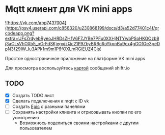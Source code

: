 # Mqtt клиент для VK mini apps
![https://vk.com/app7437004](https://psv4.userapi.com/c856320/u230868199/docs/d3/a52d77401c4f/qrcodeapp.png?extra=UFsZrdyebRyeoJHRDsZH1V6F7JYBe7PFu0XXHjNTYwbPSoHKGOzb9j3aCLsVhOXb5_oGrFdSKjegxjzQc21P9ZbyBR6cRoYkpnBu9cx4gGOfOe3peDpN3f29IW_Iu3APk1m9m1P6fOXLmRGiEUZ4Cis)

Простое одностраничное приложение на платформе VK mini apps 

Для просмотра воспользуйтесь [картой](https://shiftr.io/ncca_user/vk/embed?zoom=) cообщений shiftr.io

## TODO
- [x] Создать TODO лист
- [x] Сделать подключения к mqtt c ID vk
- [ ] Cоздать [Epic](https://vkcom.github.io/vkui-styleguide/#epic) c разными панелями
- [ ] Сохранять настройки клиента и отрисовывать кнопки по его усмотрению
    + Возможнось поделиться своими настройками с другим пользователем
